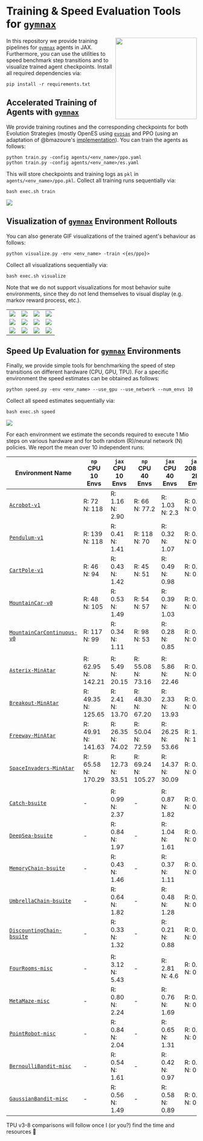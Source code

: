# Training & Speed Evaluation Tools for [`gymnax`](https://github.com/RobertTLange/gymnax)

<a href="https://github.com/RobertTLange/gymnax-blines/blob/main/docs/logo.png?raw=true"><img src="https://github.com/RobertTLange/gymnax-blines/blob/main/docs/logo.png?raw=true" width="215" align="right" /></a>


In this repository we provide training pipelines for [`gymnax`](https://github.com/RobertTLange/gymnax) agents in JAX. Furthermore, you can use the utilities to speed benchmark step transitions and to visualize trained agent checkpoints. Install all required dependencies via:

```
pip install -r requirements.txt
```

## Accelerated Training of Agents with [`gymnax`](https://github.com/RobertTLange/gymnax)

We provide training routines and the corresponding checkpoints for both Evolution Strategies (mostly OpenES using [`evosax`](https://github.com/RobertTLange/evosax) and PPO (using an adaptation of @bmazoure's [implementation](https://github.com/bmazoure/ppo_jax)). You can train the agents as follows: 

```
python train.py -config agents/<env_name>/ppo.yaml
python train.py -config agents/<env_name>/es.yaml
```

This will store checkpoints and training logs as `pkl` in `agents/<env_name>/ppo.pkl`. Collect all training runs sequentially via:

```
bash exec.sh train
```

![](docs/lcurves.png)

## Visualization of [`gymnax`](https://github.com/RobertTLange/gymnax) Environment Rollouts

You can also generate GIF visualizations of the trained agent's behaviour as follows:

```
python visualize.py -env <env_name> -train <{es/ppo}>
```

Collect all visualizations sequentially via:

```
bash exec.sh visualize
```

Note that we do not support visualizations for most behavior suite environments, since they do not lend themselves to visual display (e.g. markov reward process, etc.).

|  |  |  |  | 
| --- | --- | --- | --- |
| ![](docs/Pendulum-v1.gif) | ![](docs/Acrobot-v1.gif)  | ![](docs/CartPole-v1.gif) | ![](docs/MountainCarContinuous-v0.gif) |
| ![](docs/Asterix-MinAtar.gif) | ![](docs/Breakout-MinAtar.gif)  | ![](docs/Freeway-MinAtar.gif) | ![](docs/SpaceInvaders-MinAtar.gif) |
| ![](docs/Catch-bsuite.gif) | ![](docs/FourRooms-misc.gif)  | ![](docs/MetaMaze-misc.gif) | ![](docs/PointRobot-misc.gif) |

## Speed Up Evaluation for [`gymnax`](https://github.com/RobertTLange/gymnax) Environments

Finally, we provide simple tools for benchmarking the speed of step transitions on different hardware (CPU, GPU, TPU). For a specific environment the speed estimates can be obtained as follows:

```
python speed.py -env <env_name> --use_gpu --use_network --num_envs 10
```

Collect all speed estimates sequentially via:

```
bash exec.sh speed
```

![](docs/speed.png)

For each environment we estimate the seconds required to execute 1 Mio steps on various hardware and for both random (R)/neural network (N) policies. We report the mean over 10 independent runs:

| Environment Name | `np` <br /> CPU <br /> 10 Envs | `jax` <br /> CPU <br /> 10 Envs | `np` <br /> CPU <br /> 40 Envs | `jax` <br /> CPU <br /> 40 Envs | `jax` <br /> 2080Ti <br /> 2k Envs | `jax` <br /> A100 <br /> 2k Envs |
| --- | --- | --- | --- | --- | --- | --- | 
| [`Acrobot-v1`](https://github.com/RobertTLange/gymnax/blob/main/gymnax/environments/classic_control/acrobot.py) | R: 72 <br /> N: 118 | R: 1.16 <br /> N: 2.90 | R: 66 <br /> N: 77.2 | R: 1.03 <br /> N: 2.3 | R: 0.06 <br /> N: 0.08 | R: 0.07 <br /> N: 0.09
| [`Pendulum-v1`](https://github.com/RobertTLange/gymnax/blob/main/gymnax/environments/classic_control/pendulum.py) | R: 139 <br /> N: 118 | R: 0.41 <br /> N: 1.41 | R: 118 <br /> N: 70 | R: 0.32 <br /> N: 1.07 | R: 0.07 <br /> N: 0.09 | R: 0.07 <br /> N: 0.10
| [`CartPole-v1`](https://github.com/RobertTLange/gymnax/blob/main/gymnax/environments/classic_control/cartpole.py) | R: 46 <br /> N: 94 | R: 0.43 <br /> N: 1.42 | R: 45 <br /> N: 51 | R: 0.49 <br /> N: 0.98 | R: 0.06 <br /> N: 0.08 | R: 0.05 <br /> N: 0.08
| [`MountainCar-v0`](https://github.com/RobertTLange/gymnax/blob/main/gymnax/environments/classic_control/mountain_car.py) | R: 48 <br /> N: 105 | R: 0.53 <br /> N: 1.49 | R: 54 <br /> N: 57 | R: 0.39 <br /> N: 1.03 | R: 0.06 <br /> N: 0.09 | R: 0.07 <br /> N: 0.09
| [`MountainCarContinuous-v0`](https://github.com/RobertTLange/gymnax/blob/main/gymnax/environments/classic_control/continuous_mountain_car.py) | R: 117 <br /> N: 99 | R: 0.34 <br /> N: 1.11 | R: 98 <br /> N: 53 | R: 0.28 <br /> N: 0.85 | R: 0.09 <br /> N: 0.12 | R: 0.09 <br /> N: 0.12
|  |  |  |  |  |  |  |  |
| [`Asterix-MinAtar`](https://github.com/RobertTLange/gymnax/blob/main/gymnax/environments/minatar/asterix.py) | R: 62.95 <br /> N: 142.21 | R: 5.49 <br /> N: 20.15 | R: 55.08 <br /> N: 73.16 | R: 5.86 <br /> N: 22.46 | R: 0.89 <br /> N: 0.96 | R: 0.92 <br /> N: 0.98
| [`Breakout-MinAtar`](https://github.com/RobertTLange/gymnax/blob/main/gymnax/environments/minatar/breakout.py) | R: 49.35 <br /> N: 125.65 | R: 2.41 <br /> N: 13.70 | R: 48.30 <br /> N: 67.20 | R: 2.33 <br /> N: 13.93 | R: 0.20 <br /> N: 0.30 | R: 0.19 <br /> N: 0.26
| [`Freeway-MinAtar`](https://github.com/RobertTLange/gymnax/blob/main/gymnax/environments/minatar/freeway.py) | R: 49.91 <br /> N: 141.63 | R: 26.35 <br /> N: 74.02 | R: 50.04 <br /> N: 72.59 | R: 26.25 <br /> N: 53.66 | R: 1.17 <br /> N: 1.30 | R: 0.87 <br /> N: 0.95
| [`SpaceInvaders-MinAtar`](https://github.com/RobertTLange/gymnax/blob/main/gymnax/environments/minatar/space_invaders.py) | R: 65.58 <br /> N: 170.29 | R: 12.73 <br /> N: 33.51 | R: 69.24 <br /> N: 105.27 | R: 14.37 <br /> N: 30.09 | R: 0.35 <br /> N: 0.46 | R: 0.33 <br /> N: 0.39
|  |  |  |  |  |  |  |  |
| [`Catch-bsuite`](https://github.com/RobertTLange/gymnax/blob/main/gymnax/environments/bsuite/catch.py) | - | R: 0.99 <br /> N: 2.37 | - | R: 0.87 <br /> N: 1.82 | R: 0.17 <br /> N: 0.21 | R: 0.15 <br /> N: 0.21
| [`DeepSea-bsuite`](https://github.com/RobertTLange/gymnax/blob/main/gymnax/environments/bsuite/deep_sea.py) | - | R: 0.84 <br /> N: 1.97 | - | R: 1.04 <br /> N: 1.61 | R: 0.27 <br /> N: 0.33 | R: 0.22 <br /> N: 0.36
| [`MemoryChain-bsuite`](https://github.com/RobertTLange/gymnax/blob/main/gymnax/environments/bsuite/memory_chain.py) | - | R: 0.43 <br /> N: 1.46 | - | R: 0.37 <br /> N: 1.11 | R: 0.14 <br /> N: 0.21 | R: 0.13 <br /> N: 0.19
| [`UmbrellaChain-bsuite`](https://github.com/RobertTLange/gymnax/blob/main/gymnax/environments/bsuite/umbrella_chain.py) | - | R: 0.64 <br /> N: 1.82 | - | R: 0.48 <br /> N: 1.28 | R: 0.08 <br /> N: 0.11 | R: 0.08 <br /> N: 0.12
| [`DiscountingChain-bsuite`](https://github.com/RobertTLange/gymnax/blob/main/gymnax/environments/bsuite/discounting_chain.py) | - | R: 0.33 <br /> N: 1.32 | - | R: 0.21 <br /> N: 0.88 | R: 0.06 <br /> N: 0.07 | R: 0.06 <br /> N: 0.08
|  |  |  |  |  |  |  |  |
| [`FourRooms-misc`](https://github.com/RobertTLange/gymnax/blob/main/gymnax/environments/misc/rooms.py) | - | R: 3.12 <br /> N: 5.43 | - | R: 2.81 <br /> N: 4.6 | R: 0.09 <br /> N: 0.10 | R: 0.07 <br /> N: 0.10
| [`MetaMaze-misc`](https://github.com/RobertTLange/gymnax/blob/main/gymnax/environments/misc/meta_maze.py) | - | R: 0.80 <br /> N: 2.24 | - | R: 0.76 <br /> N: 1.69 | R: 0.09 <br /> N: 0.11 | R: 0.09 <br /> N: 0.12
| [`PointRobot-misc`](https://github.com/RobertTLange/gymnax/blob/main/gymnax/environments/misc/point_robot.py) | - | R: 0.84 <br /> N: 2.04 | - | R: 0.65 <br /> N: 1.31 | R: 0.08 <br /> N: 0.09 | R: 0.08 <br /> N: 0.10
| [`BernoulliBandit-misc`](https://github.com/RobertTLange/gymnax/blob/main/gymnax/environments/misc/bernoulli_bandit.py) | - | R: 0.54 <br /> N: 1.61 | - | R: 0.42 <br /> N: 0.97 | R: 0.07 <br /> N: 0.10 | R: 0.08 <br /> N: 0.11
| [`GaussianBandit-misc`](https://github.com/RobertTLange/gymnax/blob/main/gymnax/environments/misc/gaussian_bandit.py) | - | R: 0.56 <br /> N: 1.49 | - | R: 0.58 <br /> N: 0.89 | R: 0.05 <br /> N: 0.08 | R: 0.07 <br /> N: 0.09

TPU v3-8 comparisons will follow once I (or you?) find the time and resources 🤗